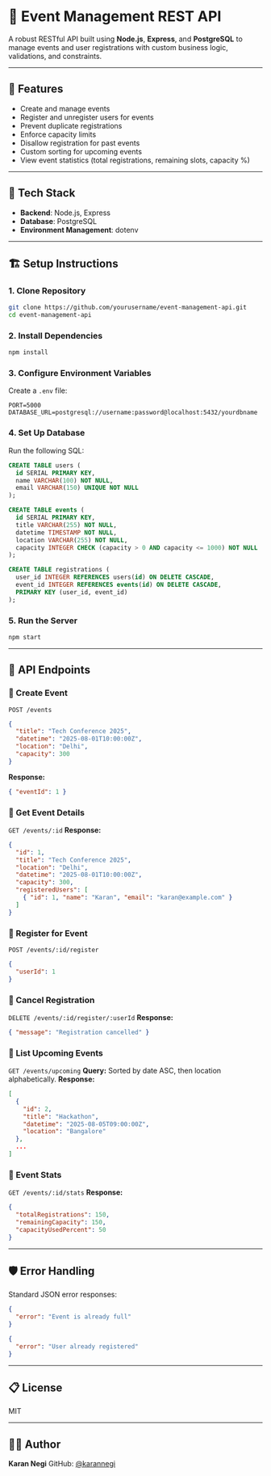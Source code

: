 # 📅 Event Management REST API

A robust RESTful API built using **Node.js**, **Express**, and **PostgreSQL** to manage events and user registrations with custom business logic, validations, and constraints.

---

## 🚀 Features

* Create and manage events
* Register and unregister users for events
* Prevent duplicate registrations
* Enforce capacity limits
* Disallow registration for past events
* Custom sorting for upcoming events
* View event statistics (total registrations, remaining slots, capacity %)

---

## 🧱 Tech Stack

* **Backend**: Node.js, Express
* **Database**: PostgreSQL
* **Environment Management**: dotenv

---

## 🏗️ Setup Instructions

### 1. Clone Repository

```bash
git clone https://github.com/yourusername/event-management-api.git
cd event-management-api
```

### 2. Install Dependencies

```bash
npm install
```

### 3. Configure Environment Variables

Create a `.env` file:

```env
PORT=5000
DATABASE_URL=postgresql://username:password@localhost:5432/yourdbname
```

### 4. Set Up Database

Run the following SQL:

```sql
CREATE TABLE users (
  id SERIAL PRIMARY KEY,
  name VARCHAR(100) NOT NULL,
  email VARCHAR(150) UNIQUE NOT NULL
);

CREATE TABLE events (
  id SERIAL PRIMARY KEY,
  title VARCHAR(255) NOT NULL,
  datetime TIMESTAMP NOT NULL,
  location VARCHAR(255) NOT NULL,
  capacity INTEGER CHECK (capacity > 0 AND capacity <= 1000) NOT NULL
);

CREATE TABLE registrations (
  user_id INTEGER REFERENCES users(id) ON DELETE CASCADE,
  event_id INTEGER REFERENCES events(id) ON DELETE CASCADE,
  PRIMARY KEY (user_id, event_id)
);
```

### 5. Run the Server

```bash
npm start
```

---

## 🧪 API Endpoints

### 🔹 Create Event

`POST /events`

```json
{
  "title": "Tech Conference 2025",
  "datetime": "2025-08-01T10:00:00Z",
  "location": "Delhi",
  "capacity": 300
}
```

**Response:**

```json
{ "eventId": 1 }
```

### 🔹 Get Event Details

`GET /events/:id`
**Response:**

```json
{
  "id": 1,
  "title": "Tech Conference 2025",
  "location": "Delhi",
  "datetime": "2025-08-01T10:00:00Z",
  "capacity": 300,
  "registeredUsers": [
    { "id": 1, "name": "Karan", "email": "karan@example.com" }
  ]
}
```

### 🔹 Register for Event

`POST /events/:id/register`

```json
{
  "userId": 1
}
```

### 🔹 Cancel Registration

`DELETE /events/:id/register/:userId`
**Response:**

```json
{ "message": "Registration cancelled" }
```

### 🔹 List Upcoming Events

`GET /events/upcoming`
**Query:** Sorted by date ASC, then location alphabetically.
**Response:**

```json
[
  {
    "id": 2,
    "title": "Hackathon",
    "datetime": "2025-08-05T09:00:00Z",
    "location": "Bangalore"
  },
  ...
]
```

### 🔹 Event Stats

`GET /events/:id/stats`
**Response:**

```json
{
  "totalRegistrations": 150,
  "remainingCapacity": 150,
  "capacityUsedPercent": 50
}
```

---

## 🛡️ Error Handling

Standard JSON error responses:

```json
{
  "error": "Event is already full"
}
```

```json
{
  "error": "User already registered"
}
```

---

## 📋 License

MIT

---

## 👨‍💻 Author

**Karan Negi**
GitHub: [@karannegi](https://github.com/yourusername)
